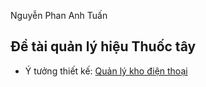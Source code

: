 Nguyễn Phan Anh Tuấn

## Đề tài quản lý hiệu Thuốc tây

- Ý tưởng thiết kế: <a href="https://github.com/hgbaodev/QuanLyKhoDienThoai" target="_blank">Quản lý kho điện thoại</a>
